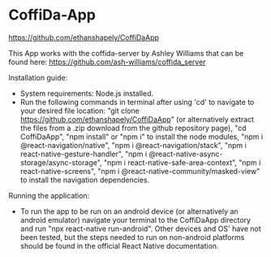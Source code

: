 # CoffiDa-App
https://github.com/ethanshapely/CoffiDaApp

This App works with the coffida-server by Ashley Williams that can be found here: https://github.com/ash-williams/coffida_server

Installation guide:
- System requirements: Node.js installed.
- Run the following commands in terminal after using 'cd' to navigate to your desired file location: "git clone https://github.com/ethanshapely/CoffiDaApp" (or alternatively extract the files from a .zip download from the github repository page), "cd CoffiDaApp", "npm install" or "npm i" to install the node modules, "npm i @react-navigation/native", "npm i @react-navigation/stack", "npm i react-native-gesture-handler", "npm i @react-native-async-storage/async-storage", "npm i react-native-safe-area-context", "npm i react-native-screens", "npm i @react-native-community/masked-view" to install the navigation dependencies.

Running the application:
- To run the app to be run on an android device (or alternatively an android emulator) navigate your terminal to the CoffiDaApp directory and run "npx react-native run-android".
Other devices and OS' have not been tested, but the steps needed to run on non-android platforms should be found in the official React Native documentation.